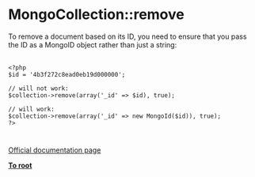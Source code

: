 # MongoCollection::remove



To remove a document based on its ID, you need to ensure that you pass the ID as a MongoID object rather than just a string:<br><br>

```
<?php
$id = '4b3f272c8ead0eb19d000000';

// will not work:
$collection->remove(array('_id' => $id), true);

// will work:
$collection->remove(array('_id' => new MongoId($id)), true);
?>
```
  

#

[Official documentation page](https://www.php.net/manual/en/mongocollection.remove.php)

**[To root](/README.md)**